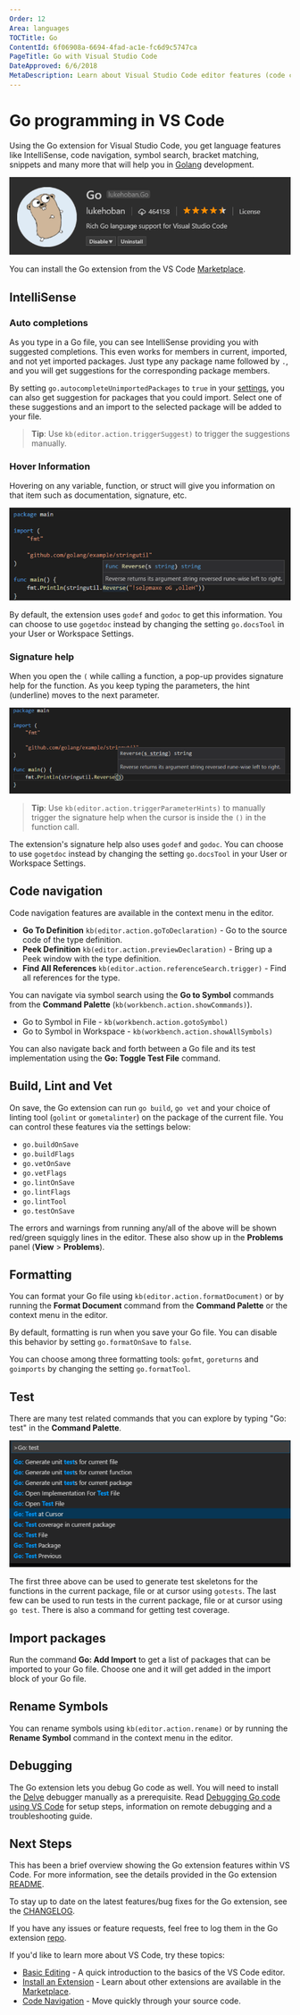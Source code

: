 ```yaml
---
Order: 12
Area: languages
TOCTitle: Go
ContentId: 6f06908a-6694-4fad-ac1e-fc6d9c5747ca
PageTitle: Go with Visual Studio Code
DateApproved: 6/6/2018
MetaDescription: Learn about Visual Studio Code editor features (code completion, debugging, snippets, linting) for Go.
---
```

# Go programming in VS Code

Using the Go extension for Visual Studio Code, you get language features like IntelliSense, code navigation, symbol search, bracket matching, snippets and many more that will help you in [Golang](https://golang.org/) development.

![go extension banner](images/go/go-extension.png)

You can install the Go extension from the VS Code [Marketplace](https://marketplace.visualstudio.com/items?itemName=ms-vscode.Go).

## IntelliSense

### Auto completions

As you type in a Go file, you can see IntelliSense providing you with suggested completions. This even works for members in current, imported, and not yet imported packages. Just type any package name followed by `.`, and you will get suggestions for the corresponding package members.

By setting `go.autocompleteUnimportedPackages` to `true` in your [settings](/docs/getstarted/settings.md), you can also get suggestion for packages that you could import. Select one of these suggestions and an import to the selected package will be added to your file.

>**Tip**: Use `kb(editor.action.triggerSuggest)` to trigger the suggestions manually.

### Hover Information

Hovering on any variable, function, or struct will give you information on that item such as documentation, signature, etc.

![Information on hover](images/go/hover.png)

By default, the extension uses `godef` and `godoc` to get this information. You can choose to use `gogetdoc` instead by changing the setting `go.docsTool` in your User or Workspace Settings.

### Signature help

When you open the `(` while calling a function, a pop-up provides signature help for the function. As you keep typing the parameters, the hint (underline) moves to the next parameter.

![Signature Help](images/go/signaturehelp.png)

>**Tip**: Use `kb(editor.action.triggerParameterHints)` to manually trigger the signature help when the cursor is inside the `()` in the function call.

The extension's signature help also uses `godef` and `godoc`. You can choose to use `gogetdoc` instead by changing the setting `go.docsTool` in your User or Workspace Settings.

## Code navigation

Code navigation features are available in the context menu in the editor.

- **Go To Definition** `kb(editor.action.goToDeclaration)` - Go to the source code of the type definition.
- **Peek Definition** `kb(editor.action.previewDeclaration)` - Bring up a Peek window with the type definition.
- **Find All References** `kb(editor.action.referenceSearch.trigger)` - Find all references for the type.

You can navigate via symbol search using the **Go to Symbol** commands from the **Command Palette** (`kb(workbench.action.showCommands)`).

- Go to Symbol in File - `kb(workbench.action.gotoSymbol)`
- Go to Symbol in Workspace - `kb(workbench.action.showAllSymbols)`

You can also navigate back and forth between a Go file and its test implementation using the **Go: Toggle Test File** command.

## Build, Lint and Vet

On save, the Go extension can run `go build`, `go vet` and your choice of linting tool (`golint` or `gometalinter`) on the package of the current file. You can control these features via the settings below:

- `go.buildOnSave`
- `go.buildFlags`
- `go.vetOnSave`
- `go.vetFlags`
- `go.lintOnSave`
- `go.lintFlags`
- `go.lintTool`
- `go.testOnSave`

The errors and warnings from running any/all of the above will be shown red/green squiggly lines in the editor. These also show up in the **Problems** panel  (**View** > **Problems**).

## Formatting

You can format your Go file using `kb(editor.action.formatDocument)` or by running the **Format Document** command from the **Command Palette** or the context menu in the editor.

By default, formatting is run when you save your Go file. You can disable this behavior by setting `go.formatOnSave` to `false`.

You can choose among three formatting tools: `gofmt`, `goreturns` and `goimports` by changing the setting `go.formatTool`.

## Test

There are many test related commands that you can explore by typing "Go: test" in the **Command Palette**.

![Test Commands](images/go/testcommands.png)

The first three above can be used to generate test skeletons for the functions in the current package, file or at cursor using `gotests`. The last few can be used to run tests in the current package, file or at cursor using `go test`. There is also a command for getting test coverage.

## Import packages

Run the command **Go: Add Import** to get a list of packages that can be imported to your Go file. Choose one and it will get added in the import block of your Go file.

## Rename Symbols

You can rename symbols using `kb(editor.action.rename)` or by running the **Rename Symbol** command in the context menu in the editor.

## Debugging

The Go extension lets you debug Go code as well. You will need to install the [Delve](https://github.com/derekparker/delve) debugger manually as a prerequisite. Read [Debugging Go code using VS Code](https://github.com/Microsoft/vscode-go/wiki/Debugging-Go-code-using-VS-Code) for setup steps, information on remote debugging and a troubleshooting guide.

## Next Steps

This has been a brief overview showing the Go extension features within VS Code. For more information, see the details provided in the Go extension [README](https://marketplace.visualstudio.com/items?itemName=ms-vscode.Go).

To stay up to date on the latest features/bug fixes for the Go extension, see the [CHANGELOG](https://github.com/Microsoft/vscode-go/blob/master/CHANGELOG.md).

If you have any issues or feature requests, feel free to log them in the Go extension [repo](https://github.com/Microsoft/vscode-go/issues).

If you'd like to learn more about VS Code, try these topics:

* [Basic Editing](/docs/editor/codebasics.md) - A quick introduction to the basics of the VS Code editor.
* [Install an Extension](/docs/editor/extension-gallery.md) - Learn about other extensions are available in the [Marketplace](https://marketplace.visualstudio.com/vscode).
* [Code Navigation](/docs/editor/editingevolved.md) - Move quickly through your source code.

